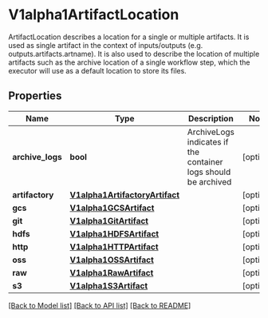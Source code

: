 # V1alpha1ArtifactLocation

ArtifactLocation describes a location for a single or multiple artifacts. It is used as single artifact in the context of inputs/outputs (e.g. outputs.artifacts.artname). It is also used to describe the location of multiple artifacts such as the archive location of a single workflow step, which the executor will use as a default location to store its files.
## Properties
Name | Type | Description | Notes
------------ | ------------- | ------------- | -------------
**archive_logs** | **bool** | ArchiveLogs indicates if the container logs should be archived | [optional] 
**artifactory** | [**V1alpha1ArtifactoryArtifact**](V1alpha1ArtifactoryArtifact.md) |  | [optional] 
**gcs** | [**V1alpha1GCSArtifact**](V1alpha1GCSArtifact.md) |  | [optional] 
**git** | [**V1alpha1GitArtifact**](V1alpha1GitArtifact.md) |  | [optional] 
**hdfs** | [**V1alpha1HDFSArtifact**](V1alpha1HDFSArtifact.md) |  | [optional] 
**http** | [**V1alpha1HTTPArtifact**](V1alpha1HTTPArtifact.md) |  | [optional] 
**oss** | [**V1alpha1OSSArtifact**](V1alpha1OSSArtifact.md) |  | [optional] 
**raw** | [**V1alpha1RawArtifact**](V1alpha1RawArtifact.md) |  | [optional] 
**s3** | [**V1alpha1S3Artifact**](V1alpha1S3Artifact.md) |  | [optional] 

[[Back to Model list]](../README.md#documentation-for-models) [[Back to API list]](../README.md#documentation-for-api-endpoints) [[Back to README]](../README.md)


